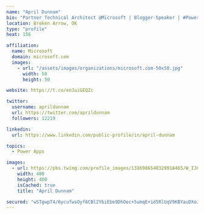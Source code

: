 ```yaml
---
name: "April Dunnam"
bio: "Partner Technical Architect @Microsoft | Blogger-Speaker | #PowerApps, #PowerAutomate, #Office365, #SharePoint | #WIT | #Karaoke Queen"
location: Broken Arrow, OK
type: "profile"
heat: 156

affiliation:
  name: Microsoft
  domain: microsoft.com
  images:
    - url: "/assets/images/organizations/microsoft.com-50x50.jpg"
      width: 50
      height: 50

website: https://t.co/enJuiGEQZc

twitter:
  username: aprildunnam
  url: https://twitter.com/aprildunnam
  followers: 12219

linkedin:
  url: https://www.linkedin.com/public-profile/in/april-dunnam

topics:
  - Power Apps

images:
  - url: https://pbs.twimg.com/profile_images/1326986540329918465/W_IJ6Ih2_400x400.jpg
    width: 400
    height: 400
    isCached: true
    title: "April Dunnam"

secured: "wSTgwpT4/6ycufwsOyf6CBl2YbiEbe9DhOec+5umqE+id5RlUqV9KBYauDXoJWcojBWV1dsCUIdy41eeH6a8OgWZTPZbWl9uAHNTDJ6e0MLIwmaIuPl4NGBdX961/4bL5u/5LI2DAaO42OOHmqVcF3IJ67qSujW2naRi7Ha8wR4QGW9dYGsq7oLX6FlwfdItQhuRRlx7tx+kiYQTk3uqwwFwikPvmrf9weaSZtPq7v7ZuR5bz1RJYqJk54GyTCkOtL+yG0jpyWkgQ8gylprcKgE0OvgmAZj2lR5V/wtevtvHa2WFjE9f8BcBoOGxrD78Ebw0q1zIpyRIx/BPBy4aPIqA/kUpLXVSFpK1ePxB5B/3GCsB7iM35nkpRq74aM/pYc4Y+B7DZi9iBUOZDrvvlrYSChM8bZYv0MuyFM4hKbE=;kljvzR3gM0MSFDLO/8GBKQ=="
---
```


